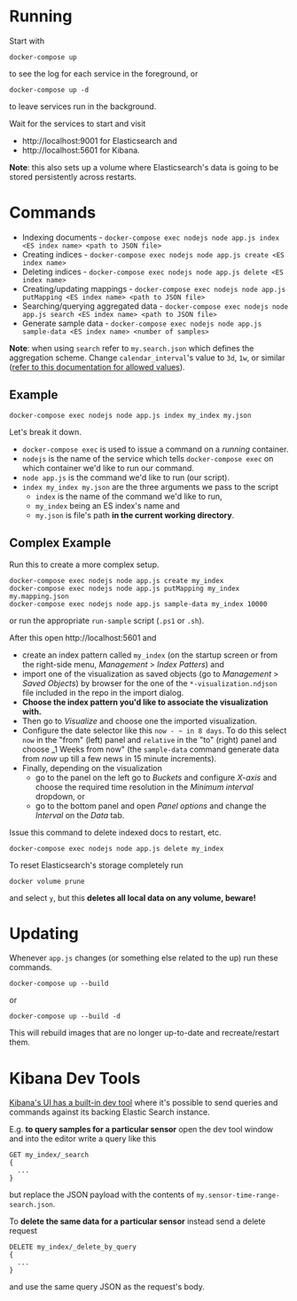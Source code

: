 # Running

Start with

`docker-compose up`

to see the log for each service in the foreground, or

`docker-compose up -d`

to leave services run in the background.

Wait for the services to start and visit
* http://localhost:9001 for Elasticsearch and
* http://localhost:5601 for Kibana.

**Note**: this also sets up a volume where Elasticsearch's data is going to be stored persistently across restarts.

# Commands

* Indexing documents - `docker-compose exec nodejs node app.js index <ES index name> <path to JSON file>`
* Creating indices - `docker-compose exec nodejs node app.js create <ES index name>`
* Deleting indices - `docker-compose exec nodejs node app.js delete <ES index name>`
* Creating/updating mappings - `docker-compose exec nodejs node app.js putMapping <ES index name> <path to JSON file>`
* Searching/querying aggregated data - `docker-compose exec nodejs node app.js search <ES index name> <path to JSON file>`
* Generate sample data - `docker-compose exec nodejs node app.js sample-data <ES index name> <number of samples>`

**Note**: when using `search` refer to `my.search.json` which defines the aggregation scheme. Change `calendar_interval`'s value to `3d`, `1w`, or similar ([refer to this documentation for allowed values](https://www.elastic.co/guide/en/elasticsearch/reference/current/search-aggregations-bucket-datehistogram-aggregation.html#calendar_intervals)).

## Example

`docker-compose exec nodejs node app.js index my_index my.json`

Let's break it down.

* `docker-compose exec` is used to issue a command on a *running* container.
* `nodejs` is the name of the service which tells `docker-compose exec` on which container we'd like to run our command.
* `node app.js` is the command we'd like to run (our script).
* `index my_index my.json` are the three arguments we pass to the script
  * `index` is the name of the command we'd like to run,
  * `my_index` being an ES index's name and
  * `my.json` is file's path **in the current working directory**.

## Complex Example

Run this to create a more complex setup.

```
docker-compose exec nodejs node app.js create my_index
docker-compose exec nodejs node app.js putMapping my_index my.mapping.json
docker-compose exec nodejs node app.js sample-data my_index 10000
```

or run the appropriate `run-sample` script (`.ps1` or `.sh`).

After this open http://localhost:5601 and
* create an index pattern called `my_index` (on the startup screen or from the right-side menu, *Management* > *Index Patters*) and
* import one of the visualization as saved objects (go to *Management* > *Saved Objects*) by browser for the one of the `*-visualization.ndjson` file included in the repo in the import dialog.
* **Choose the index pattern you'd like to associate the visualization with.**
* Then go to *Visualize* and choose one the imported visualization.
* Configure the date selector like this `now - ~ in 8 days`. To do this select `now` in the "from" (left) panel and `relative` in the "to" (right) panel and choose _1 Weeks from now" (the `sample-data` command generate data from _now_ up till a few news in 15 minute increments).
* Finally, depending on the visualization 
  * go to the panel on the left go to *Buckets* and configure *X-axis* and choose the required time resolution in the *Minimum interval* dropdown, or
  * go to the bottom panel and open *Panel options* and change the *Interval* on the *Data* tab.  

Issue this command to delete indexed docs to restart, etc.

```
docker-compose exec nodejs node app.js delete my_index
```

To reset Elasticsearch's storage completely run

```
docker volume prune
```

and select `y`, but this **deletes all local data on any volume, beware!**

# Updating

Whenever `app.js` changes (or something else related to the up) run these commands.

`docker-compose up --build`

or

`docker-compose up --build -d`

This will rebuild images that are no longer up-to-date and recreate/restart them.

# Kibana Dev Tools

[Kibana's UI has a built-in dev tool](http://localhost:5601/app/kibana#/dev_tools) where it's possible to send queries and commands against its backing Elastic Search instance.

E.g. **to query samples for a particular sensor** open the dev tool window and into the editor write a query like this

```
GET my_index/_search
{
  ...
}
```

but replace the JSON payload with the contents of `my.sensor-time-range-search.json`.

To **delete the same data for a particular sensor** instead send a delete request

```
DELETE my_index/_delete_by_query
{
  ...
}
```

and use the same query JSON as the request's body.
